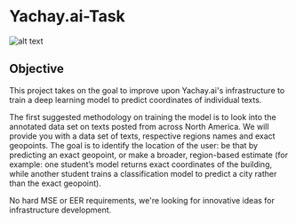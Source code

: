 # Yachay.ai-Task
![alt text](https://github.com/giova22i/Yachay.ai-Task/blob/main/images/companyimage.png)

## Objective 

This project takes on the goal to improve upon Yachay.ai's infrastructure to train a deep learning model to predict coordinates of individual texts.

The first suggested methodology on training the model is to look into the annotated data set on texts posted from across North America. We will provide you with a data set of texts, respective regions names and exact geopoints. The goal is to identify the location of the user: be that by predicting an exact geopoint, or make a broader, region-based estimate (for example: one student’s model returns exact coordinates of the building, while another student trains a classification model to predict a city rather than the exact geopoint).

No hard MSE or EER requirements, we're looking for innovative ideas for infrastructure development.
